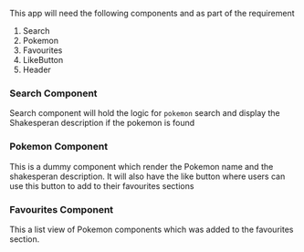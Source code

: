 This app will need the following components and as part of the requirement

1. Search
2. Pokemon
3. Favourites
4. LikeButton
5. Header

### Search Component

Search component will hold the logic for `pokemon` search and display the Shakesperan description if the pokemon is found

### Pokemon Component

This is a dummy component which render the Pokemon name and the shakesperan description. It will also have the like button where users can use this button to add to their favourites sections

### Favourites Component

This a list view of Pokemon components which was added to the favourites section.
